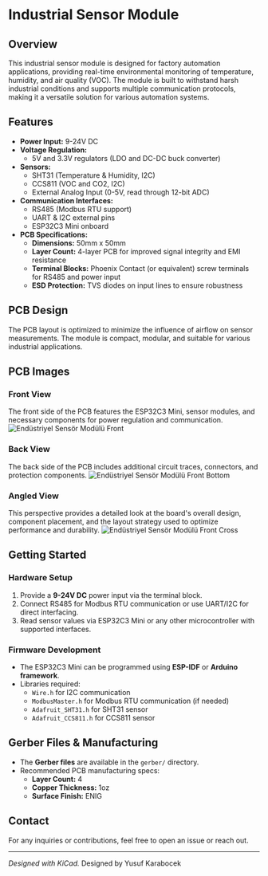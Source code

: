 # Industrial Sensor Module

## Overview
This industrial sensor module is designed for factory automation applications, providing real-time environmental monitoring of temperature, humidity, and air quality (VOC). The module is built to withstand harsh industrial conditions and supports multiple communication protocols, making it a versatile solution for various automation systems.

## Features
- **Power Input:** 9-24V DC
- **Voltage Regulation:**
  - 5V and 3.3V regulators (LDO and DC-DC buck converter)
- **Sensors:**
  - SHT31 (Temperature & Humidity, I2C)
  - CCS811 (VOC and CO2, I2C)
  - External Analog Input (0-5V, read through 12-bit ADC)
- **Communication Interfaces:**
  - RS485 (Modbus RTU support)
  - UART & I2C external pins
  - ESP32C3 Mini onboard
- **PCB Specifications:**
  - **Dimensions:** 50mm x 50mm
  - **Layer Count:** 4-layer PCB for improved signal integrity and EMI resistance
  - **Terminal Blocks:** Phoenix Contact (or equivalent) screw terminals for RS485 and power input
  - **ESD Protection:** TVS diodes on input lines to ensure robustness

## PCB Design
The PCB layout is optimized to minimize the influence of airflow on sensor measurements. The module is compact, modular, and suitable for various industrial applications.

## PCB Images
### Front View
The front side of the PCB features the ESP32C3 Mini, sensor modules, and necessary components for power regulation and communication. 
![Endüstriyel Sensör Modülü Front](https://github.com/user-attachments/assets/663ac6fb-dd59-4e93-8a2f-02c8cf6bd400)

### Back View
The back side of the PCB includes additional circuit traces, connectors, and protection components. 
![Endüstriyel Sensör Modülü Front Bottom](https://github.com/user-attachments/assets/d9f711ac-cdbb-4f4a-ac2b-e72f07fcd73b)

### Angled View
This perspective provides a detailed look at the board's overall design, component placement, and the layout strategy used to optimize performance and durability.
![Endüstriyel Sensör Modülü Front Cross](https://github.com/user-attachments/assets/f8cb3fd3-2845-4bbd-a1b5-fb6687180567)

## Getting Started
### Hardware Setup
1. Provide a **9-24V DC** power input via the terminal block.
2. Connect RS485 for Modbus RTU communication or use UART/I2C for direct interfacing.
3. Read sensor values via ESP32C3 Mini or any other microcontroller with supported interfaces.

### Firmware Development
- The ESP32C3 Mini can be programmed using **ESP-IDF** or **Arduino framework**.
- Libraries required:
  - `Wire.h` for I2C communication
  - `ModbusMaster.h` for Modbus RTU communication (if needed)
  - `Adafruit_SHT31.h` for SHT31 sensor
  - `Adafruit_CCS811.h` for CCS811 sensor

## Gerber Files & Manufacturing
- The **Gerber files** are available in the `gerber/` directory.
- Recommended PCB manufacturing specs:
  - **Layer Count:** 4
  - **Copper Thickness:** 1oz
  - **Surface Finish:** ENIG

## Contact
For any inquiries or contributions, feel free to open an issue or reach out.

---
_Designed with KiCad._ Designed by Yusuf Karabocek
